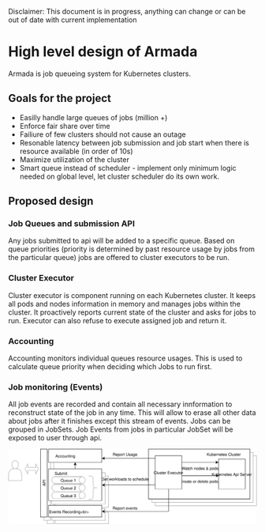 Disclaimer: This document is in progress, anything can change or can be out of date with current implementation

# High level design of Armada
Armada is job queueing system for Kubernetes clusters.

## Goals for the project
- Easilly handle large queues of jobs (million +)
- Enforce fair share over time
- Failiure of few clusters should not cause an outage
- Resonable latency between job submission and job start when there is resource available (in order of 10s)
- Maximize utilization of the cluster
- Smart queue instead of scheduler - implement only minimum logic needed on global level, let cluster scheduler do its own work.

## Proposed design

### Job Queues and submission API
Any jobs submitted to api will be added to a specific queue.
Based on queue priorities (priority is determined by past resource usage by jobs from the particular queue) jobs are offered to cluster executors to be run.

### Cluster Executor
Cluster executor is component running on each Kubernetes cluster. It keeps all pods and nodes information in memory and manages jobs within the cluster.
It proactively reports current state of the cluster and asks for jobs to run.
Executor can also refuse to execute assigned job and return it.

### Accounting 
Accounting monitors individual queues resource usages. This is used to calculate queue priority when deciding which Jobs to run first.

### Job monitoring (Events)
All job events are recorded and contain all necessary innformation to reconstruct state of the job in any time. This will allow to erase all other data about jobs after it finishes except this stream of events.
Jobs can be grouped in JobSets. Job Events from jobs in particular JobSet will be exposed to user through api.

![Diagram](./batch-api.svg)
